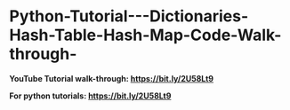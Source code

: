 # Python-Tutorial---Dictionaries-Hash-Table-Hash-Map-Code-Walk-through-
**YouTube Tutorial walk-through: https://bit.ly/2U58Lt9**

**For python tutorials: https://bit.ly/2U58Lt9**
